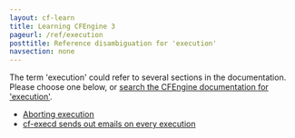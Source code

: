 ```yaml
---
layout: cf-learn
title: Learning CFEngine 3
pageurl: /ref/execution
posttitle: Reference disambiguation for 'execution'
navsection: none
---
```


The term 'execution' could refer to several sections in the documentation. Please choose one below, or
[search the CFEngine documentation for 'execution'](http://cfengine.com/docs/3.5/search.html?q=execution).

- [Aborting execution](http://cfengine.com/docs/3.5/examples-policy-aborting-execution.html#aborting-execution)
- [cf-execd sends out emails on every execution](http://cfengine.com/docs/3.5/getting-started-known-issues.html#cf-execd-sends-out-emails-on-every-execution)
